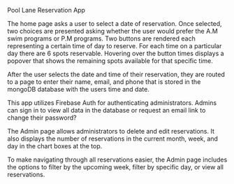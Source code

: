 Pool Lane Reservation App

The home page asks a user to select a date of reservation. Once selected, two choices are presented asking whether the user would prefer the A.M swim programs or P.M programs. Two buttons are rendered each representing a certain time of day to reserve. For each time on a particular day there are 6 spots reservable. Hovering over the button times displays a popover that shows the remaining spots available for that specific time.

<!-- ![](Gifs/home.gif) -->


After the user selects the date and time of their reservation, they are routed to a page to enter their name, email, and phone that is stored in the mongoDB database with the users time and date.

<!-- ![](Gifs/reserve.gif) -->

This app utilizes Firebase Auth for authenticating administrators. Admins can sign in to view all data in the database or request an email link to change their password?

<!-- ![](Gifs/signIn.gif) -->

The Admin page allows administrators to delete and edit reservations. It also displays the number of reservations in the current month, week, and day in the chart boxes at the top.

<!-- ![](Gifs/admin1.gif) -->

To make navigating through all reservations easier, the Admin page includes the options to filter by the upcoming week, filter by specific day, or view all reservations.

<!-- ![](Gifs/filter.gif) -->

